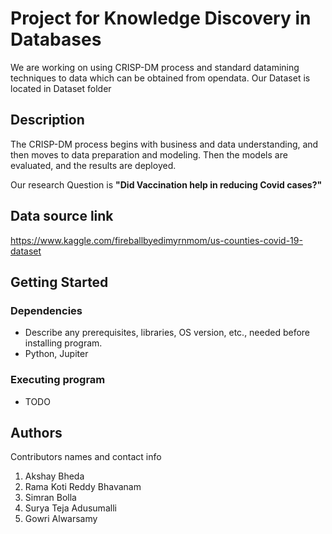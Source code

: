 # Project for Knowledge Discovery in Databases

We are working on using CRISP-DM process and standard datamining techniques to data which can be obtained from opendata.
Our Dataset is located in Dataset folder

## Description

The CRISP-DM process begins with business and data understanding, and then moves to data preparation and modeling. Then the models are evaluated, and the results are deployed. 

Our research Question is **"Did Vaccination help in reducing Covid cases?"**

## Data source link
https://www.kaggle.com/fireballbyedimyrnmom/us-counties-covid-19-dataset

## Getting Started

### Dependencies

* Describe any prerequisites, libraries, OS version, etc., needed before installing program.
* Python, Jupiter

### Executing program

* TODO

## Authors

Contributors names and contact info

1. Akshay Bheda
2. Rama Koti Reddy Bhavanam
3. Simran Bolla
4. Surya Teja Adusumalli
5. Gowri Alwarsamy
